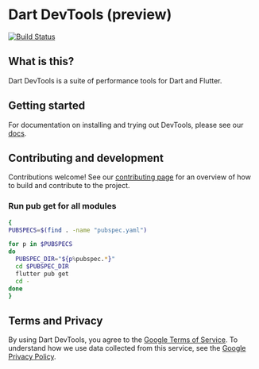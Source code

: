 # Dart DevTools (preview)

[![Build Status](https://github.com/flutter/devtools/workflows/devtools/badge.svg)](https://github.com/flutter/devtools/actions)

## What is this?

Dart DevTools is a suite of performance tools for Dart and Flutter.

## Getting started

For documentation on installing and trying out DevTools, please see our
[docs](https://flutter.dev/docs/development/tools/devtools/).

## Contributing and development

Contributions welcome! See our
[contributing page](https://github.com/flutter/devtools/blob/master/CONTRIBUTING.md)
for an overview of how to build and contribute to the project.

### Run pub get for all modules

```bash
{
PUBSPECS=$(find . -name "pubspec.yaml")

for p in $PUBSPECS
do
  PUBSPEC_DIR="${p%pubspec.*}"
  cd $PUBSPEC_DIR
  flutter pub get
  cd -
done
}
```

## Terms and Privacy

By using Dart DevTools, you agree to the [Google Terms of Service](https://policies.google.com/terms). To understand how we use data collected from this service, see the [Google Privacy Policy](https://policies.google.com/privacy?hl=en).
